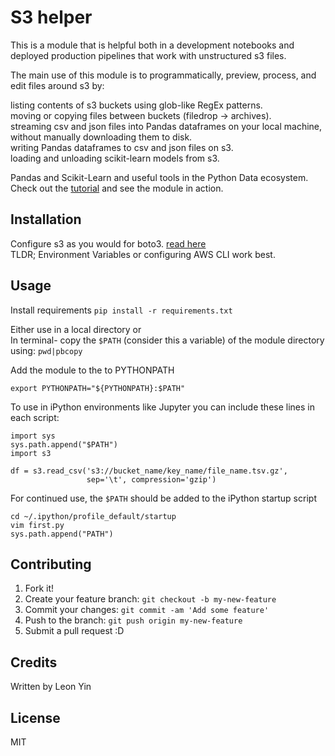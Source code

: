 # S3 helper
This is a module that is helpful both in a development notebooks and deployed production pipelines that work with unstructured s3 files.

The main use of this module is to programmatically, preview, process, and edit files around s3 by:

listing contents of s3 buckets using glob-like RegEx patterns.<br>
moving or copying files between buckets (filedrop -> archives).<br>
streaming csv and json files into Pandas dataframes on your local machine, 
without manually downloading them to disk.<br>
writing Pandas dataframes to csv and json files on s3.<br>
loading and unloading scikit-learn models from s3.

Pandas and Scikit-Learn and useful tools in the Python Data ecosystem.<br>
Check out the <a href='http://nbviewer.jupyter.org/github/yinleon/s3/blob/master/tutorial.ipynb'>tutorial</a> and see the module in action.


## Installation
Configure s3 as you would for boto3.
<a href="http://boto3.readthedocs.io/en/latest/guide/configuration.html">read here</a><br>
TLDR; Environment Variables or configuring AWS CLI work best.

## Usage
Install requirements
```pip install -r requirements.txt```

Either use in a local directory or<br>
In terminal- copy the `$PATH` (consider this a variable) of the module directory using: `pwd|pbcopy`

Add the module to the to PYTHONPATH

```
export PYTHONPATH="${PYTHONPATH}:$PATH"
```

To use in iPython environments like Jupyter
you can include these lines in each script:
```
import sys
sys.path.append("$PATH")
import s3

df = s3.read_csv('s3://bucket_name/key_name/file_name.tsv.gz', 
                 sep='\t', compression='gzip')
```

For continued use, the `$PATH` should be added to the iPython startup script

```
cd ~/.ipython/profile_default/startup
vim first.py
sys.path.append("PATH")
```


## Contributing
1. Fork it!
2. Create your feature branch: `git checkout -b my-new-feature`
3. Commit your changes: `git commit -am 'Add some feature'`
4. Push to the branch: `git push origin my-new-feature`
5. Submit a pull request :D

## Credits
Written by Leon Yin

## License
MIT